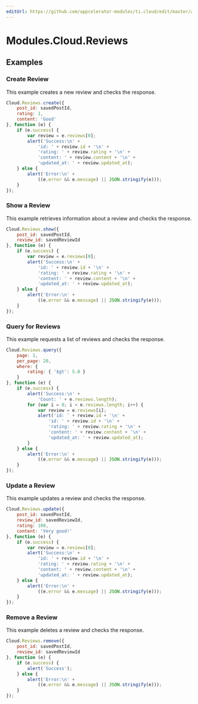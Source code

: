 ```yaml
---
editUrl: https://github.com/appcelerator-modules/ti.cloud/edit/master/apidoc/Reviews/Reviews.yml
---
```

# Modules.Cloud.Reviews

<TypeHeader/>

## Examples

### Create Review

This example creates a new review and checks the response.

``` js
Cloud.Reviews.create({
    post_id: savedPostId,
    rating: 1,
    content: 'Good'
}, function (e) {
    if (e.success) {
        var review = e.reviews[0];
        alert('Success:\n' +
            'id: ' + review.id + '\n' +
            'rating: ' + review.rating + '\n' +
            'content: ' + review.content + '\n' +
            'updated_at: ' + review.updated_at);
    } else {
        alert('Error:\n' +
            ((e.error && e.message) || JSON.stringify(e)));
    }
});
```

### Show a Review

This example retrieves information about a review and checks the response.

``` js
Cloud.Reviews.show({
    post_id: savedPostId,
    review_id: savedReviewId
}, function (e) {
    if (e.success) {
        var review = e.reviews[0];
        alert('Success:\n' +
            'id: ' + review.id + '\n' +
            'rating: ' + review.rating + '\n' +
            'content: ' + review.content + '\n' +
            'updated_at: ' + review.updated_at);
    } else {
        alert('Error:\n' +
            ((e.error && e.message) || JSON.stringify(e)));
    }
});
```

### Query for Reviews

This example requests a list of reviews and checks the response.

``` js
Cloud.Reviews.query({
    page: 1,
    per_page: 20,
    where: {
        rating: { '$gt': 5.0 }
    }
}, function (e) {
    if (e.success) {
        alert('Success:\n' +
            'Count: ' + e.reviews.length);
        for (var i = 0; i < e.reviews.length; i++) {
            var review = e.reviews[i];
            alert('id: ' + review.id + '\n' +
                'id: ' + review.id + '\n' +
                'rating: ' + review.rating + '\n' +
                'content: ' + review.content + '\n' +
                'updated_at: ' + review.updated_at);
        }
    } else {
        alert('Error:\n' +
            ((e.error && e.message) || JSON.stringify(e)));
    }
});
```

### Update a Review

This example updates a review and checks the response.

``` js
Cloud.Reviews.update({
    post_id: savedPostId,
    review_id: savedReviewId,
    rating: 100,
    content: 'Very good!'
}, function (e) {
    if (e.success) {
        var review = e.reviews[0];
        alert('Success:\n' +
            'id: ' + review.id + '\n' +
            'rating: ' + review.rating + '\n' +
            'content: ' + review.content + '\n' +
            'updated_at: ' + review.updated_at);
    } else {
        alert('Error:\n' +
            ((e.error && e.message) || JSON.stringify(e)));
    }
});
```

### Remove a Review

This example deletes a review and checks the response.

``` js
Cloud.Reviews.remove({
    post_id: savedPostId,
    review_id: savedReviewId
}, function (e) {
    if (e.success) {
        alert('Success');
    } else {
        alert('Error:\n' +
            ((e.error && e.message) || JSON.stringify(e)));
    }
});
```

<ApiDocs/>

